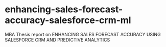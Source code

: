 # enhancing-sales-forecast-accuracy-salesforce-crm-ml
MBA Thesis report on ENHANCING SALES FORECAST ACCURACY USING SALESFORCE CRM AND PREDICTIVE ANALYTICS
